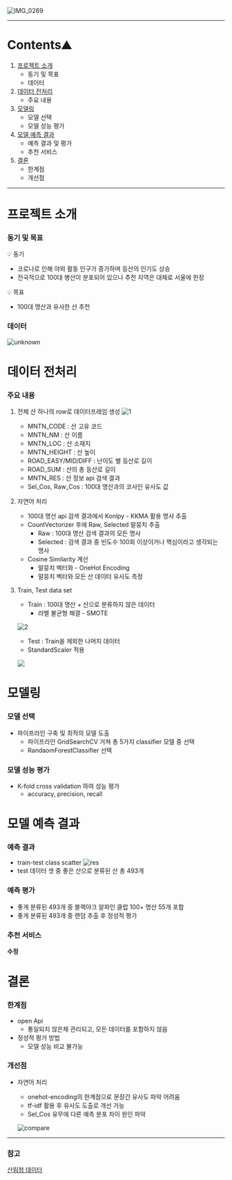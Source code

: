 ![IMG_0269](https://user-images.githubusercontent.com/48639017/147466091-97ed72bc-5a28-4258-8616-13fe49549926.jpg)

---

# Contents⛰

1. [프로젝트 소개](#프로젝트-소개)
    - 동기 및 목표
    - 데이터
2. [데이터 전처리](#데이터-전처리)
    - 주요 내용
3. [모델링](#모델링)
    - 모델 선택
    - 모델 성능 평가
4. [모델 예측 결과](#모델-예측-결과)
    - 예측 결과 및 평가
    - 추천 서비스
5. [결론](#결론)
    - 한계점
    - 개선점
---
    

# 프로젝트 소개
### 동기 및 목표
💡 동기
- 코로나로 인해 야외 활동 인구가 증가하며 등산의 인기도 상승
- 전국적으로 100대 병산이 분포되어 있으나 추천 지역은 대체로 서울에 한정

💡 목표
- 100대 명산과 유사한 산 추천

### 데이터
![unknown](https://user-images.githubusercontent.com/48639017/147468962-d33b46ca-88d2-49bd-874e-aa0560f34a97.png)

    

# 데이터 전처리
### 주요 내용
1. 전체 산 하나의 row로 데이터프레임 생성
![1](https://user-images.githubusercontent.com/48639017/147469557-fadf47e7-1c0c-4961-b9d8-44dfd193d338.png)

    - MNTN_CODE : 산 고유 코드
    - MNTN_NM : 산 이름
    - MNTN_LOC : 산 소재지
    - MNTN_HEIGHT : 산 높이
    - ROAD_EASY/MID/DIFF : 난이도 별 등산로 길이
    - ROAD_SUM : 산의 총 등산로 길이
    - MNTN_RES : 산 정보 api 검색 결과
    - Sel_Cos, Raw_Cos : 100대 명산과의 코사인 유사도 값

2. 자연어 처리
    - 100대 명산 api 검색 결과에서 Konlpy - KKMA 활용 명사 추출
    - CountVectorizer 후에 Raw, Selected 말뭉치 추출
        - Raw : 100대 명산 검색 결과의 모든 명사
        - Selected : 검색 결과 중 빈도수 100회 이상이거나 핵심이라고 생각되는 명사
    - Cosine Similarity 계산
        - 말뭉치 벡터화 - OneHot Encoding
        - 말뭉치 벡터와 모든 산 데이터 유사도 측정
3. Train, Test data set
    - Train : 100대 명산 + 산으로 분류하지 않은 데이터
        - 라벨 불균형 해결 - SMOTE
    
    ![2](https://user-images.githubusercontent.com/48639017/147471604-d7a4bd9f-3380-4622-9f10-fe707c4e1482.png)

    - Test : Train을 제외한 나머지 데이터
    - StandardScaler 적용
    
    ![](https://cdn.discordapp.com/attachments/900310026793652244/925002953985773618/unknown.png)
    

# 모델링
### 모델 선택
- 파이프라인 구축 및 최적의 모델 도출
    - 파이프라인 GridSearchCV 거쳐 총 5가지 classifier 모델 중 선택
    - RandaomForestClassifier 선택

### 모델 성능 평가
- K-fold cross validation 하여 성능 평가
    - accuracy, precision, recall
    

# 모델 예측 결과
### 예측 결과
- train-test class scatter
    ![res](https://user-images.githubusercontent.com/48639017/147474227-590f26c6-4fa9-461a-925b-d01ed3feed71.png)
- test 데이터 셋 중 좋은 산으로 분류된 산 총 493개

### 예측 평가
- 좋게 분류된 493개 중 블랙야크 알파인 클럽 100+ 명산 55개 포함
- 좋게 분류된 493개 중 랜덤 추출 후 정성적 평가

### 추천 서비스
__수정__
    
    
# 결론
### 한계점
- open Api
    - 통일되지 않은채 관리되고, 모든 데이터를 포함하지 않음
- 정성적 평가 방법
    - 모델 성능 비교 불가능

### 개선점
- 자연어 처리
    - onehot-encoding의 한계점으로 문장간 유사도 파악 어려움
    - tf-idf 활용 후 유사도 도출로 개선 가능
    - Sel_Cos 유무에 다른 예측 분포 차이 원인 파악
    
    ![compare](https://user-images.githubusercontent.com/48639017/147475344-bfa67056-155a-4494-8e98-8ab0e3796155.png)



---

### 참고
[산림청 데이터](https://www.forest.go.kr/kfsweb/opda/dataMng/selectPblicDataList.do?mn=NKFS_06_08_02&tabs=3)
